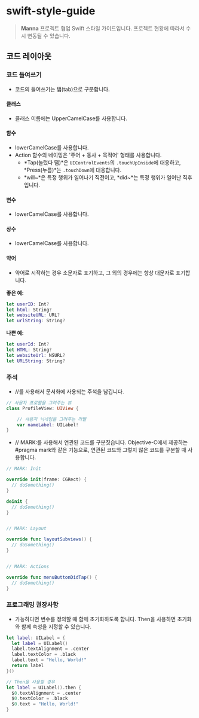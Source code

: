 # swift-style-guide

 >__Manna__ 프로젝트 협업 Swift 스타일 가이드입니다. 프로젝트 현황에 따라서 수시 변동될 수 있습니다.

## 코드 레이아웃

### 코드 들여쓰기
- 코드의 들여쓰기는 탭(tab)으로 구분합니다.

#### 클래스 
- 클래스 이름에는 UpperCamelCase를 사용합니다.

#### 함수
- lowerCamelCase를 사용합니다.
- Action 함수의 네이밍은 '주어 + 동사 + 목적어' 형태를 사용합니다.
	- *Tap(눌렀다 뗌)*은 `UIControlEvents`의 `.touchUpInside`에 대응하고, *Press(누름)*는 `.touchDown`에 대응합니다.
	- *will~*은 특정 행위가 일어나기 직전이고, *did~*는 특정 행위가 일어난 직후입니다.

#### 변수
- lowerCamelCase를 사용합니다.

#### 상수
- lowerCamelCase를 사용합니다.

#### 약어
- 약어로 시작하는 경우 소문자로 표기하고, 그 외의 경우에는 항상 대문자로 표기합니다.

**좋은 예:**

```swift
let userID: Int?
let html: String?
let websiteURL: URL?
let urlString: String?
```

**나쁜 예:**

```swift
let userId: Int?
let HTML: String?
let websiteUrl: NSURL?
let URLString: String?
```

### 주석
- //를 사용해서 문서화에 사용되는 주석을 남깁니다.

```swift
// 사용자 프로필을 그려주는 뷰
class ProfileView: UIView {

    // 사용자 닉네임을 그려주는 라벨
    var nameLabel: UILabel!
}
```
- // MARK:를 사용해서 연관된 코드를 구분짓습니다.
Objective-C에서 제공하는 #pragma mark와 같은 기능으로, 연관된 코드와 그렇지 않은 코드를 구분할 때 사용합니다.

```swift
// MARK: Init

override init(frame: CGRect) {
  // doSomething()
}

deinit {
  // doSomething()
}


// MARK: Layout

override func layoutSubviews() {
  // doSomething()
}


// MARK: Actions

override func menuButtonDidTap() {
  // doSomething()
}
```


### 프로그래밍 권장사항
- 가능하다면 변수를 정의할 때 함께 초기화하도록 합니다. Then을 사용하면 초기화와 함께 속성을 지정할 수 있습니다.

```swift
let label: UILabel = {
  let label = UILabel()
  label.textAlignment = .center
  label.textColor = .black
  label.text = "Hello, World!"
  return label
}()
```

```swift
// Then을 사용할 경우
let label = UILabel().then {
  $0.textAlignment = .center
  $0.textColor = .black
  $0.text = "Hello, World!"
}
```